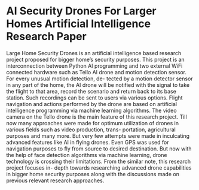 # AI Security Drones For Larger Homes Artificial Intelligence Research Paper
Large Home Security Drones is an artificial intelligence based research project proposed for bigger home’s security purposes. This project is an interconnection between Python AI programming and two external WiFi connected hardware such as Tello AI drone and motion detection sensor. For every unusual motion detection, de- tected by a motion detector sensor in any part of the home, the AI drone will be notified with the signal to take the flight to that area, record the scenario and return back to its base station. Such recordings can be sent to users via various options. Flight navigation and actions performed by the drone are based on artificial intelligence programming via machine learning algorithms. The video camera on the Tello drone is the main feature of this research project. Till now many approaches were made for optimum utilization of drones in various fields such as video production, trans- portation, agricultural purposes and many more. But very few attempts were made in inculcating advanced features like AI in flying drones. Even GPS was used for navigation purposes to fly from source to desired destination. But now with the help of face detection algorithms via machine learning, drone technology is crossing their limitations. From the similar note, this research project focuses in- depth towards researching advanced drone capabilities in bigger home security purposes along with the discussions made on previous relevant research approaches.
